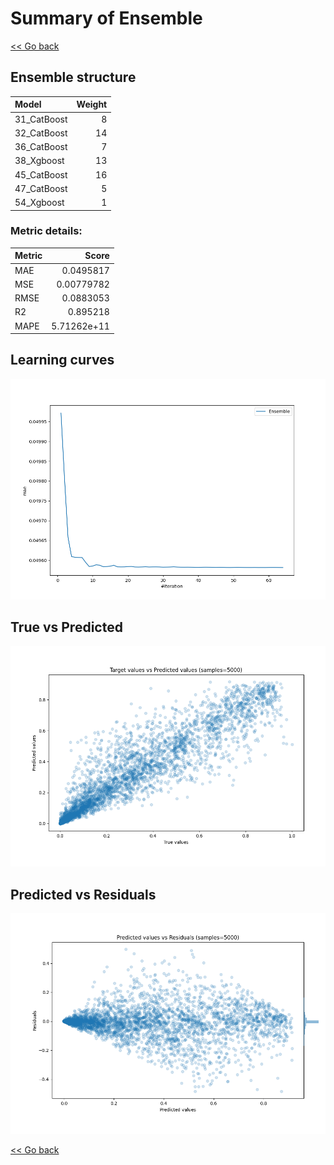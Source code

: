 # Summary of Ensemble

[<< Go back](../README.md)


## Ensemble structure
| Model       |   Weight |
|:------------|---------:|
| 31_CatBoost |        8 |
| 32_CatBoost |       14 |
| 36_CatBoost |        7 |
| 38_Xgboost  |       13 |
| 45_CatBoost |       16 |
| 47_CatBoost |        5 |
| 54_Xgboost  |        1 |

### Metric details:
| Metric   |       Score |
|:---------|------------:|
| MAE      | 0.0495817   |
| MSE      | 0.00779782  |
| RMSE     | 0.0883053   |
| R2       | 0.895218    |
| MAPE     | 5.71262e+11 |



## Learning curves
![Learning curves](learning_curves.png)
## True vs Predicted

![True vs Predicted](true_vs_predicted.png)


## Predicted vs Residuals

![Predicted vs Residuals](predicted_vs_residuals.png)



[<< Go back](../README.md)
